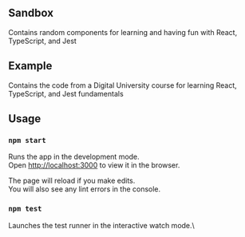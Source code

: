 ## Sandbox

Contains random components for learning and having fun with React, TypeScript, and Jest

## Example

Contains the code from a Digital University course for learning React, TypeScript, and Jest fundamentals

## Usage

### `npm start`

Runs the app in the development mode.\
Open [http://localhost:3000](http://localhost:3000) to view it in the browser.

The page will reload if you make edits.\
You will also see any lint errors in the console.

### `npm test`

Launches the test runner in the interactive watch mode.\
